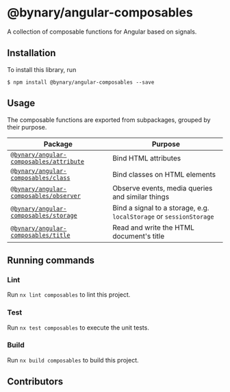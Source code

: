 # @bynary/angular-composables

A collection of composable functions for Angular based on signals.

## Installation

To install this library, run

```shell
$ npm install @bynary/angular-composables --save
```

## Usage

The composable functions are exported from subpackages, grouped by their purpose.

| Package                                                          | Purpose                                                             |
|------------------------------------------------------------------|---------------------------------------------------------------------|
| [`@bynary/angular-composables/attribute`](attribute/README.md) | Bind HTML attributes                                                |
| [`@bynary/angular-composables/class`](class/README.md)       | Bind classes on HTML elements                                       |
| [`@bynary/angular-composables/observer`](observer/README.md) | Observe events, media queries and similar things                    |
| [`@bynary/angular-composables/storage`](storage/README.md)   | Bind a signal to a storage, e.g. `localStorage` or `sessionStorage` |
| [`@bynary/angular-composables/title`](title/README.md)       | Read and write the HTML document's title                            |

## Running commands

### Lint

Run `nx lint composables` to lint this project.

### Test

Run `nx test composables` to execute the unit tests.

### Build

Run `nx build composables` to build this project.

## Contributors
